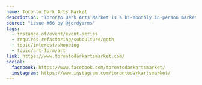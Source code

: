 ```yaml
---
name: Toronto Dark Arts Market
description: "Toronto Dark Arts Market is a bi-monthly in-person marketplace dedicated to all things weird and wonderful. Our artisan markets feature artists, artisans, musicians, writers, and other makers of alternative goodness."
source: "issue #66 by @jordyarms"
tags:
  - instance-of/event/event-series
  - requires-refactoring/subculture/goth
  - topic/interest/shopping
  - topic/art-form/art
link: https://www.torontodarkartsmarket.com/
social:
  facebook: https://www.facebook.com/torontodarkartsmarket/
  instagram: https://www.instagram.com/torontodarkartsmarket/
---
```


<!-- Community added from GitHub issue #66 -->
